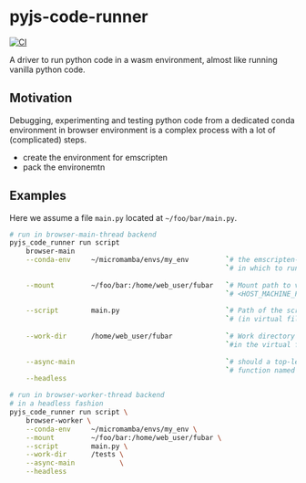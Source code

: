 # pyjs-code-runner
[![CI](https://github.com/emscripten-forge/pyjs-code-runner/actions/workflows/main.yaml/badge.svg)](https://github.com/emscripten-forge/pyjs-code-runner/actions/workflows/main.yaml)

A driver to run python code in a wasm environment, almost like running vanilla python code.

## Motivation

Debugging, experimenting and testing python code from a dedicated conda environment 
in browser environment is a complex process with a lot of (complicated) steps.

* create the environment for emscripten 
* pack the environemtn



## Examples



Here we assume a file `main.py` located at `~/foo/bar/main.py`.

```bash
# run in browser-main-thread backend 
pyjs_code_runner run script                                                                \
    browser-main                                                                           \
    --conda-env     ~/micromamba/envs/my_env         `# the emscripten-forge env`          \
                                                     `# in which to run the code`          \
                                                                                           \
    --mount         ~/foo/bar:/home/web_user/fubar   `# Mount path to virtual filesytem`   \
                                                     `# <HOST_MACHINE_PATH>:<TARGET_PATH>` \
                                                                                           \
    --script        main.py                          `# Path of the script to run`         \
                                                     `# (in virtual filesystem)`           \
                                                                                           \
    --work-dir      /home/web_user/fubar             `# Work directory `                   \
                                                     `#in the virtual fileystem`           \
                                                                                           \
    --async-main                                     `# should a top-level async`          \
                                                     `# function named main be called`     \
    --headless 

```

```bash
# run in browser-worker-thread backend 
# in a headless fashion
pyjs_code_runner run script \
    browser-worker \
    --conda-env     ~/micromamba/envs/my_env \
    --mount         ~/foo/bar:/home/web_user/fubar \
    --script        main.py \
    --work-dir      /tests \
    --async-main           \
    --headless          

```


